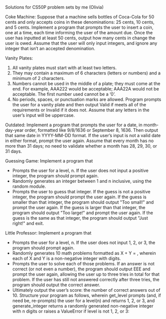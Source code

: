 Solutions for CS50P problem sets by me (Olivia)

Coke Machine:
Suppose that a machine sells bottles of Coca-Cola for 50 cents and only accepts coins in these denominations: 25 cents, 10 cents, and 5 cents.
Implement a program that prompts the user to insert a coin, one at a time, each time informing the user of the amount due. Once the user has inputted at least 50 cents, output how many cents in change the user is owed. Assume that the user will only input integers, and ignore any integer that isn’t an accepted denomination.

Vanity Plates:
1. All vanity plates must start with at least two letters.
2. They may contain a maximum of 6 characters (letters or numbers) and a minimum of 2 characters.
3. Numbers cannot be used in the middle of a plate; they must come at the end. For example, AAA222 would be acceptable; AAA22A would not be acceptable. The first number used cannot be a ‘0’.
4. No periods, spaces, or punctuation marks are allowed.
Program prompts the user for a vanity plate and then output Valid if meets all of the requirements or Invalid if it does not. Assume that any letters in the user’s input will be uppercase.

Outdated:
Implement a program that prompts the user for a date, in month-day-year order, formatted like 9/8/1636 or September 8, 1636. Then output that same date in YYYY-MM-DD format. If the user’s input is not a valid date in either format, prompt the user again. Assume that every month has no more than 31 days; no need to validate whether a month has 28, 29, 30, or 31 days.

Guessing Game:
Implement a program that 
- Prompts the user for a level, n. If the user does not input a positive integer, the program should prompt again.
- Randomly generates an integer between 1 and n inclusive, using the random module.
- Prompts the user to guess that integer. If the guess is not a positive integer, the program should prompt the user again.
If the guess is smaller than that integer, the program should output "Too small!" and prompt the user again.
If the guess is larger than that integer, the program should output "Too large!" and prompt the user again.
If the guess is the same as that integer, the program should output "Just right!" and exit.

Little Professor:
Implement a program that 
- Prompts the user for a level, n. If the user does not input 1, 2, or 3, the program should prompt again.
- Randomly generates 10 math problems formatted as X + Y = , wherein each of X and Y is a non-negative integer with 
 digits.
- Prompts the user to solve each of those problems. If an answer is not correct (or not even a number), the program should output EEE and prompt the user again, allowing the user up to three tries in total for that problem. If the user has still not answered correctly after three tries, the program should output the correct answer.
- Ultimately output the user’s score: the number of correct answers out of 10.
Structure your program as follows, wherein get_level prompts (and, if need be, re-prompts) the user for a level(n) and returns 1, 2, or 3, and generate_integer returns a randomly generated non-negative integer with n digits or raises a ValueError if level is not 1, 2, or 3:
